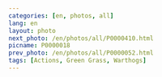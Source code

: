 ```yaml
---
categories: [en, photos, all]
lang: en
layout: photo
next_photo: /en/photos/all/P0000410.html
picname: P0000018
prev_photo: /en/photos/all/P0000052.html
tags: [Actions, Green Grass, Warthogs]
---
```

